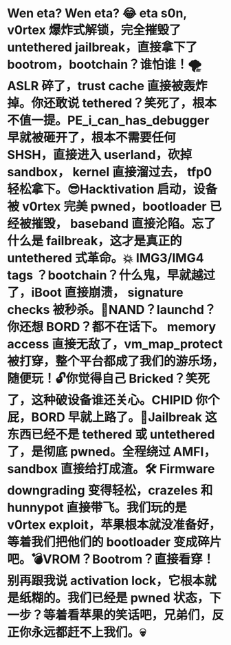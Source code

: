 # Wen eta? Wen eta? 😂 eta s0n, v0rtex 爆炸式解锁，完全摧毁了 untethered jailbreak，直接拿下了 bootrom，bootchain？谁怕谁！🌪️ ASLR 碎了，trust cache 直接被轰炸掉。你还敢说 tethered？笑死了，根本不值一提。PE_i_can_has_debugger 早就被砸开了，根本不需要任何 SHSH，直接进入 userland，砍掉 sandbox， kernel 直接溜过去， tfp0 轻松拿下。😎Hacktivation 启动，设备被 v0rtex 完美 pwned，bootloader 已经被摧毁， baseband 直接沦陷。忘了什么是 failbreak，这才是真正的 untethered 式革命。💥 IMG3/IMG4 tags ？bootchain？什么鬼，早就越过了，iBoot 直接崩溃， signature checks 被秒杀。🤯NAND？launchd？你还想 BORD？都不在话下。 memory access 直接无敌了，vm_map_protect 被打穿，整个平台都成了我们的游乐场，随便玩！🔓你觉得自己 Bricked？笑死了，这种破设备谁还关心。CHIPID 你个屁，BORD 早就上路了。📱Jailbreak 这东西已经不是 tethered 或 untethered 了，是彻底 pwned。全程绕过 AMFI，sandbox 直接给打成渣。🛠️ Firmware downgrading 变得轻松，crazeles 和 hunnypot 直接带飞。我们玩的是 v0rtex exploit，苹果根本就没准备好，等着我们把他们的 bootloader 变成碎片吧。💣VROM？Bootrom？直接看穿！别再跟我说 activation lock，它根本就是纸糊的。我们已经是 pwned 状态，下一步？等着看苹果的笑话吧，兄弟们，反正你永远都赶不上我们。💀
